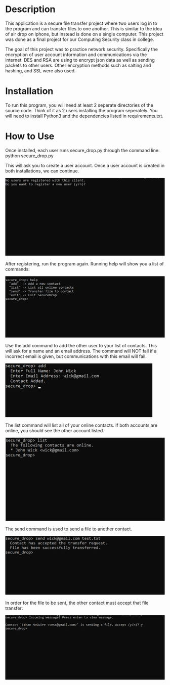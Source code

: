 # Description

This application is a secure file transfer project where two users log in to the program and can transfer files to one another. This is similar to the idea of air drop on iphone, but instead is done on a single computer. This project was done as a final project for our Computing Security class in college. 

The goal of this project was to practice network security. Specifically the encryption of user account information and communications via the internet. DES and RSA are using to encrypt json data as well as sending packets to other users. Other encryption methods such as salting and hashing, and SSL were also used.

# Installation

To run this program, you will need at least 2 seperate directories of the source code. Think of it as 2 users installing the program seperately. You will need to install Python3 and the dependencies listed in requirements.txt.

# How to Use

Once installed, each user runs secure_drop.py through the command line:
    python secure_drop.py

This will ask you to create a user account. Once a user account is created in both installations, we can continue.

![An image showing the registration request on command prompt.](/assets/images/register.PNG)

After registering, run the program again. Running help will show you a list of commands:

![An image showing the list of commands on command prompt.](/assets/images/commands.PNG)

Use the add command to add the other user to your list of contacts. This will ask for a name and an email address. The command will NOT fail if a incorrect email is given, but communications with this email will fail.

![An image showing the add command on command prompt.](/assets/images/add.PNG)

The list command will list all of your online contacts. If both accounts are online, you should see the other account listed.

![An image showing the list command on command prompt.](/assets/images/list.PNG)

The send command is used to send a file to another contact.

![An image showing the send command on command prompt.](/assets/images/send.PNG)

In order for the file to be sent, the other contact must accept that file transfer:

![An image showing a user accept a send request.](/assets/images/accept.PNG)